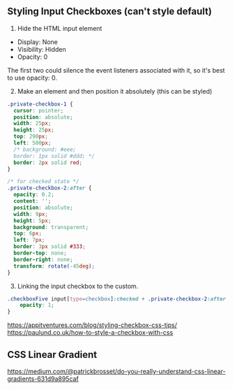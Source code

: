 ## Styling Input Checkboxes (can't style default)

1) Hide the HTML input element
+ Display: None
+ Visibility: Hidden
+ Opacity: 0

The first two could silence the event listeners associated with it, so it's best to use opacity: 0.

2) Make an element and then position it absolutely (this can be styled)
```css
.private-checkbox-1 {
  cursor: pointer;
  position: absolute;
  width: 25px;
  height: 25px;
  top: 290px;
  left: 500px;
  /* background: #eee;
  border: 1px solid #ddd; */
  border: 2px solid red;
}

/* for checked state */
.private-checkbox-2:after {
  opacity: 0.2;
  content: '';
  position: absolute;
  width: 9px;
  height: 5px;
  background: transparent;
  top: 6px;
  left: 7px;
  border: 3px solid #333;
  border-top: none;
  border-right: none;
  transform: rotate(-45deg);
}
```

3) Linking the input checkbox to the custom.
```css
.checkboxFive input[type=checkbox]:checked + .private-checkbox-2:after {
    opacity: 1;
}
```

https://appitventures.com/blog/styling-checkbox-css-tips/
https://paulund.co.uk/how-to-style-a-checkbox-with-css

## CSS Linear Gradient

https://medium.com/@patrickbrosset/do-you-really-understand-css-linear-gradients-631d9a895caf
